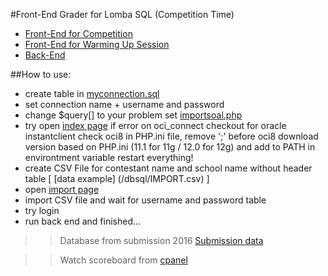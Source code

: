 #Front-End Grader for Lomba SQL (Competition Time)
- [Front-End for Competition](https://github.com/grassbeam/Lomba-SQL "Front-End") 
- [Front-End for Warming Up Session](https://github.com/grassbeam/Lomba-SQL-Pemanasan "Front-End Warming Up Session") 
- [Back-End](https://github.com/grassbeam/Lomba-SQL-Back-End "Back-End") 


##How to use:
- create table in  [myconnection.sql](/dbsql/myconnection.sql)
- set connection name + username and password
- change $query[] to your problem set [importsoal.php](/cpanel/model/importsoal.php)
- try open [index page](/index.php) 
  if error on oci_connect checkout for oracle instantclient 
  check oci8 in PHP.ini file, remove ';' before oci8
  download version based on PHP.ini (11.1 for 11g / 12.0 for 12g)  and add to PATH in environtment variable
  restart everything!
- create CSV File for contestant name and school name without header table [ [data example] (/dbsql/IMPORT.csv) ]
- open [import page](/cpanel/import.php)
- import CSV file and wait for username and password table
- try login
- run back end and finished...

>>Database from submission 2016 [Submission data](dbsql/db%20hasil)

>>Watch scoreboard from [cpanel](/cpanel/index.php)
